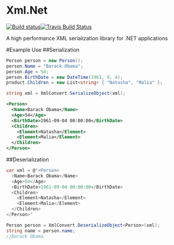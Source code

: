 # Xml.Net
[![Build status](https://ci.appveyor.com/api/projects/status/q2qk5wxdvt1dty0v/branch/master?svg=true)](https://ci.appveyor.com/project/hughbe/xml-net/branch/master)[![Travis Build Status](https://travis-ci.org/hughbe/xml.net.svg?branch=master)](https://travis-ci.org/hughbe/xml.net)

A high performance XML serialization library for .NET applications

#Example Use
##Serialization
```csharp 
Person person = new Person();
person.Name = "Barack Obama";
person.Age = 54;
person.BirthDate = new DateTime(1961, 9, 4);
product.Children = new List<string> { "Natasha", "Malia" };

string xml = XmlConvert.SerializeObject(xml);
```
```xml
<Person>
  <Name>Barack Obama</Name>
  <Age>54</Age>
  <BirthDate>1961-09-04 00:00:00</BirthDate>
  <Children>
    <Element>Natasha</Element>
    <Element>Malia</Element>
  </Children>
</Person>
```

##Deserialization
```csharp
var xml = @"<Person>
  <Name>Barack Obama</Name>
  <Age>54</Age>
  <BirthDate>1961-09-04 00:00:00</BirthDate>
  <Children>
    <Element>Natasha</Element>
    <Element>Malia</Element>
  </Children>
</Person>"

Person person = XmlConvert.DeserializeObject<Person>(xml);
string name = person.name;
//Barack Obama
```
